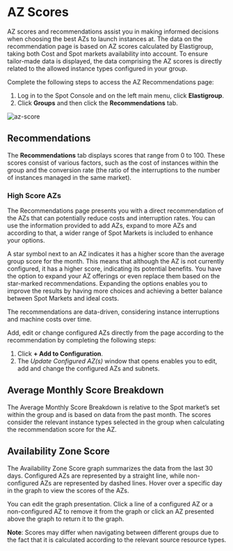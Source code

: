 # AZ Scores 

AZ scores and recommendations assist you in making informed decisions when choosing the best AZs to launch instances at. The data on the recommendation page is based on AZ scores calculated by Elastigroup, taking both Cost and Spot markets availability into account. To ensure tailor-made data is displayed, the data comprising the AZ scores is directly related to the allowed instance types configured in your group.  

Complete the following steps to access the AZ Recommendations page: 

1. Log in to the Spot Console and on the left main menu, click **Elastigroup**. 
2. Click **Groups** and then click the **Recommendations** tab. 

![az-score](https://github.com/spotinst/help/assets/106514736/6fcb6b1a-7c9b-4580-971c-bb18ff53c098)

## Recommendations  

The **Recommendations** tab displays scores that range from 0 to 100. These scores consist of various factors, such as the cost of instances within the group and the conversion rate (the ratio of the interruptions to the number of instances managed in the same market).  

### High Score AZs  

The Recommendations page presents you with a direct recommendation of the AZs that can potentially reduce costs and interruption rates. You can use the information provided to add AZs, expand to more AZs and according to that, a wider range of Spot Markets is included to enhance your options.  

A star symbol next to an AZ indicates it has a higher score than the average group score for the month. This means that although the AZ is not currently configured, it has a higher score, indicating its potential benefits. You have the option to expand your AZ offerings or even replace them based on the star-marked recommendations. Expanding the options enables you to improve the results by having more choices and achieving a better balance between Spot Markets and ideal costs. 

The recommendations are data-driven, considering instance interruptions and machine costs over time. 

Add, edit or change configured AZs directly from the page according to the recommendation by completing the following steps:  

1. Click **+ Add to Configuration**. 
2. The _Update Configured AZ(s)_ window that opens enables you to edit, add and change the configured AZs and subnets.  

## Average Monthly Score Breakdown 

The Average Monthly Score Breakdown is relative to the Spot market’s set within the group and is based on data from the past month. The scores consider the relevant instance types selected in the group when calculating the recommendation score for the AZ. 

## Availability Zone Score 

The Availability Zone Score graph summarizes the data from the last 30 days. Configured AZs are represented by a straight line, while non-configured AZs are represented by dashed lines. Hover over a specific day in the graph to view the scores of the AZs.  

You can edit the graph presentation. Click a line of a configured AZ or a non-configured AZ to remove it from the graph or click an AZ presented above the graph to return it to the graph.  

**Note**: Scores may differ when navigating between different groups due to the fact that it is calculated according to the relevant source resource types.  

 

 
